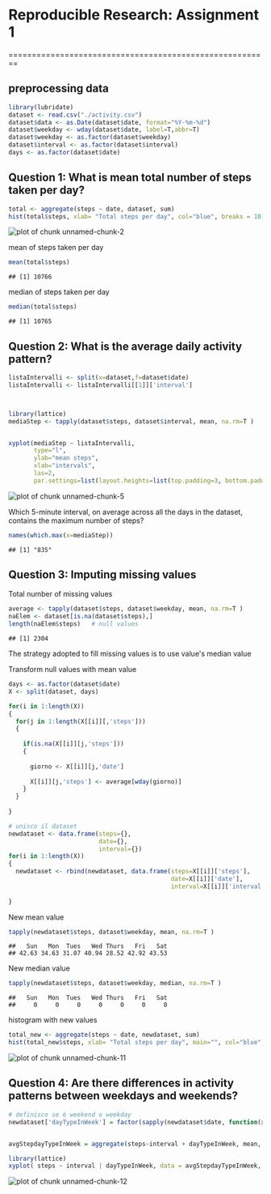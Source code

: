 # Reproducible Research: Assignment 1
========================================================

## preprocessing data


```r
library(lubridate)
dataset <- read.csv("./activity.csv")
dataset$data <- as.Date(dataset$date, format="%Y-%m-%d")
dataset$weekday <- wday(dataset$date, label=T,abbr=T)
dataset$weekday <- as.factor(dataset$weekday)
dataset$interval <- as.factor(dataset$interval)
days <- as.factor(dataset$date)
```

## Question 1: What is mean total number of steps taken per day?


```r
total <- aggregate(steps ~ date, dataset, sum)
hist(total$steps, xlab= "Total steps per day", col="blue", breaks = 10)
```

![plot of chunk unnamed-chunk-2](figure/unnamed-chunk-2.png) 

mean of steps taken per day


```r
mean(total$steps)
```

```
## [1] 10766
```

median of steps taken per day


```r
median(total$steps)
```

```
## [1] 10765
```

## Question 2: What is the average daily activity pattern?

```r
listaIntervalli <- split(x=dataset,f=dataset$date)
listaIntervalli <- listaIntervalli[[1]]['interval']



library(lattice)
mediaStep <- tapply(dataset$steps, dataset$interval, mean, na.rm=T )


xyplot(mediaStep ~ listaIntervalli,
       type="l",
       ylab="mean steps",
       xlab="intervals",
       las=2,
       par.settings=list(layout.heights=list(top.padding=3, bottom.padding=5)))
```

![plot of chunk unnamed-chunk-5](figure/unnamed-chunk-5.png) 

Which 5-minute interval, on average across all the days in the dataset, contains the maximum number of steps?


```r
names(which.max(x=mediaStep))
```

```
## [1] "835"
```

## Question 3: Imputing missing values

Total number of missing values

```r
average <- tapply(dataset$steps, dataset$weekday, mean, na.rm=T )
naElem <- dataset[is.na(dataset$steps),]
length(naElem$steps)   # null values
```

```
## [1] 2304
```

The strategy adopted to fill missing values is to use value's median value

Transform null values with mean value

```r
days <- as.factor(dataset$date)
X <- split(dataset, days)

for(i in 1:length(X))
{
  for(j in 1:length(X[[i]][,'steps']))
  {
    
    if(is.na(X[[i]][j,'steps']))
    {
      
      giorno <- X[[i]][j,'date']
      
      X[[i]][j,'steps'] <- average[wday(giorno)]
    }  
  }
  
}

# unisco il dataset
newdataset <- data.frame(steps={},
                         date={},
                         interval={})
for(i in 1:length(X))
{
  newdataset <- rbind(newdataset, data.frame(steps=X[[i]]['steps'],
                                             date=X[[i]]['date'],
                                             interval=X[[i]]['interval']))
  
}
```

New mean value

```r
tapply(newdataset$steps, dataset$weekday, mean, na.rm=T )
```

```
##   Sun   Mon  Tues   Wed Thurs   Fri   Sat 
## 42.63 34.63 31.07 40.94 28.52 42.92 43.53
```

New median value

```r
tapply(newdataset$steps, dataset$weekday, median, na.rm=T )
```

```
##   Sun   Mon  Tues   Wed Thurs   Fri   Sat 
##     0     0     0     0     0     0     0
```

histogram with new values

```r
total_new <- aggregate(steps ~ date, newdataset, sum)
hist(total_new$steps, xlab= "Total steps per day", main="", col="blue", breaks = 10)
```

![plot of chunk unnamed-chunk-11](figure/unnamed-chunk-11.png) 


## Question 4: Are there differences in activity patterns between weekdays and weekends?


```r
# definisco se è weekend o weekday
newdataset['dayTypeInWeek'] = factor(sapply(newdataset$date, function(x){ if (wday(x) == 6 | wday(x) == 7) { "weekend" } else { "weekday"} }))


avgStepdayTypeInWeek = aggregate(steps~interval + dayTypeInWeek, mean, data=newdataset)

library(lattice)
xyplot( steps ~ interval | dayTypeInWeek, data = avgStepdayTypeInWeek, type="l", layout=c(1,2), xlab="Interval", ylab="Number of steps")
```

![plot of chunk unnamed-chunk-12](figure/unnamed-chunk-12.png) 
